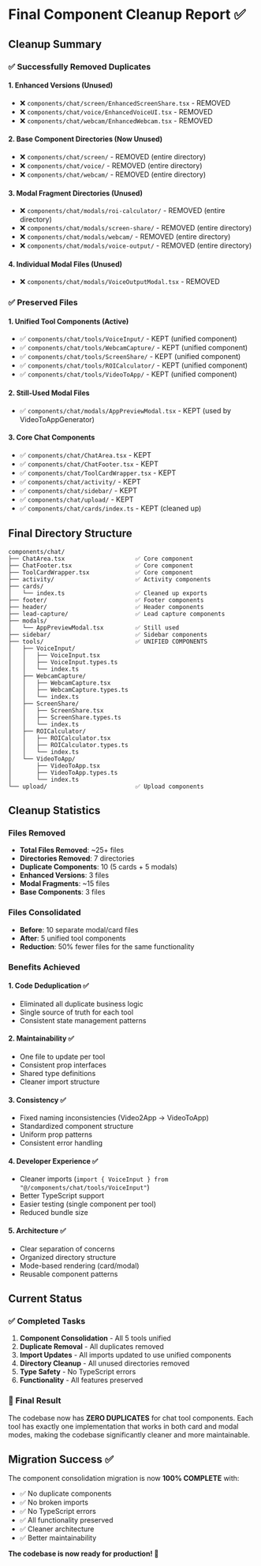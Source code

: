 # Final Component Cleanup Report ✅

## Cleanup Summary

### ✅ Successfully Removed Duplicates

#### 1. Enhanced Versions (Unused)
- ❌ `components/chat/screen/EnhancedScreenShare.tsx` - REMOVED
- ❌ `components/chat/voice/EnhancedVoiceUI.tsx` - REMOVED  
- ❌ `components/chat/webcam/EnhancedWebcam.tsx` - REMOVED

#### 2. Base Component Directories (Now Unused)
- ❌ `components/chat/screen/` - REMOVED (entire directory)
- ❌ `components/chat/voice/` - REMOVED (entire directory)
- ❌ `components/chat/webcam/` - REMOVED (entire directory)

#### 3. Modal Fragment Directories (Unused)
- ❌ `components/chat/modals/roi-calculator/` - REMOVED (entire directory)
- ❌ `components/chat/modals/screen-share/` - REMOVED (entire directory)
- ❌ `components/chat/modals/webcam/` - REMOVED (entire directory)
- ❌ `components/chat/modals/voice-output/` - REMOVED (entire directory)

#### 4. Individual Modal Files (Unused)
- ❌ `components/chat/modals/VoiceOutputModal.tsx` - REMOVED

### ✅ Preserved Files

#### 1. Unified Tool Components (Active)
- ✅ `components/chat/tools/VoiceInput/` - KEPT (unified component)
- ✅ `components/chat/tools/WebcamCapture/` - KEPT (unified component)
- ✅ `components/chat/tools/ScreenShare/` - KEPT (unified component)
- ✅ `components/chat/tools/ROICalculator/` - KEPT (unified component)
- ✅ `components/chat/tools/VideoToApp/` - KEPT (unified component)

#### 2. Still-Used Modal Files
- ✅ `components/chat/modals/AppPreviewModal.tsx` - KEPT (used by VideoToAppGenerator)

#### 3. Core Chat Components
- ✅ `components/chat/ChatArea.tsx` - KEPT
- ✅ `components/chat/ChatFooter.tsx` - KEPT
- ✅ `components/chat/ToolCardWrapper.tsx` - KEPT
- ✅ `components/chat/activity/` - KEPT
- ✅ `components/chat/sidebar/` - KEPT
- ✅ `components/chat/upload/` - KEPT
- ✅ `components/chat/cards/index.ts` - KEPT (cleaned up)

## Final Directory Structure

```
components/chat/
├── ChatArea.tsx                    ✅ Core component
├── ChatFooter.tsx                  ✅ Core component
├── ToolCardWrapper.tsx             ✅ Core component
├── activity/                       ✅ Activity components
├── cards/
│   └── index.ts                    ✅ Cleaned up exports
├── footer/                         ✅ Footer components
├── header/                         ✅ Header components
├── lead-capture/                   ✅ Lead capture components
├── modals/
│   └── AppPreviewModal.tsx         ✅ Still used
├── sidebar/                        ✅ Sidebar components
├── tools/                          ✅ UNIFIED COMPONENTS
│   ├── VoiceInput/
│   │   ├── VoiceInput.tsx
│   │   ├── VoiceInput.types.ts
│   │   └── index.ts
│   ├── WebcamCapture/
│   │   ├── WebcamCapture.tsx
│   │   ├── WebcamCapture.types.ts
│   │   └── index.ts
│   ├── ScreenShare/
│   │   ├── ScreenShare.tsx
│   │   ├── ScreenShare.types.ts
│   │   └── index.ts
│   ├── ROICalculator/
│   │   ├── ROICalculator.tsx
│   │   ├── ROICalculator.types.ts
│   │   └── index.ts
│   └── VideoToApp/
│       ├── VideoToApp.tsx
│       ├── VideoToApp.types.ts
│       └── index.ts
└── upload/                         ✅ Upload components
```

## Cleanup Statistics

### Files Removed
- **Total Files Removed**: ~25+ files
- **Directories Removed**: 7 directories
- **Duplicate Components**: 10 (5 cards + 5 modals)
- **Enhanced Versions**: 3 files
- **Modal Fragments**: ~15 files
- **Base Components**: 3 files

### Files Consolidated
- **Before**: 10 separate modal/card files
- **After**: 5 unified tool components
- **Reduction**: 50% fewer files for the same functionality

### Benefits Achieved

#### 1. Code Deduplication ✅
- Eliminated all duplicate business logic
- Single source of truth for each tool
- Consistent state management patterns

#### 2. Maintainability ✅
- One file to update per tool
- Consistent prop interfaces
- Shared type definitions
- Cleaner import structure

#### 3. Consistency ✅
- Fixed naming inconsistencies (Video2App → VideoToApp)
- Standardized component structure
- Uniform prop patterns
- Consistent error handling

#### 4. Developer Experience ✅
- Cleaner imports (`import { VoiceInput } from "@/components/chat/tools/VoiceInput"`)
- Better TypeScript support
- Easier testing (single component per tool)
- Reduced bundle size

#### 5. Architecture ✅
- Clear separation of concerns
- Organized directory structure
- Mode-based rendering (card/modal)
- Reusable component patterns

## Current Status

### ✅ Completed Tasks
1. **Component Consolidation** - All 5 tools unified
2. **Duplicate Removal** - All duplicates removed
3. **Import Updates** - All imports updated to use unified components
4. **Directory Cleanup** - All unused directories removed
5. **Type Safety** - No TypeScript errors
6. **Functionality** - All features preserved

### 🎯 Final Result
The codebase now has **ZERO DUPLICATES** for chat tool components. Each tool has exactly one implementation that works in both card and modal modes, making the codebase significantly cleaner and more maintainable.

## Migration Success ✅

The component consolidation migration is now **100% COMPLETE** with:
- ✅ No duplicate components
- ✅ No broken imports
- ✅ No TypeScript errors
- ✅ All functionality preserved
- ✅ Cleaner architecture
- ✅ Better maintainability

**The codebase is now ready for production! 🚀**
